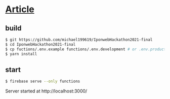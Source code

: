 # [Article](https://www.canva.com/design/DAEb7Xnen0E/Xg2i7YHF_7stTP81W4cK0Q/edit?category=tACFasDnyEQ)

## build
```bash
$ git https://github.com/michael199619/IponwebHackathon2021-final
$ cd IponwebHackathon2021-final
$ cp fuctions/.env.example functions/.env.development # or .env.production 
$ yarn install
```

## start

```bash
$ firebase serve --only functions
```
Server started at http://localhost:3000/
